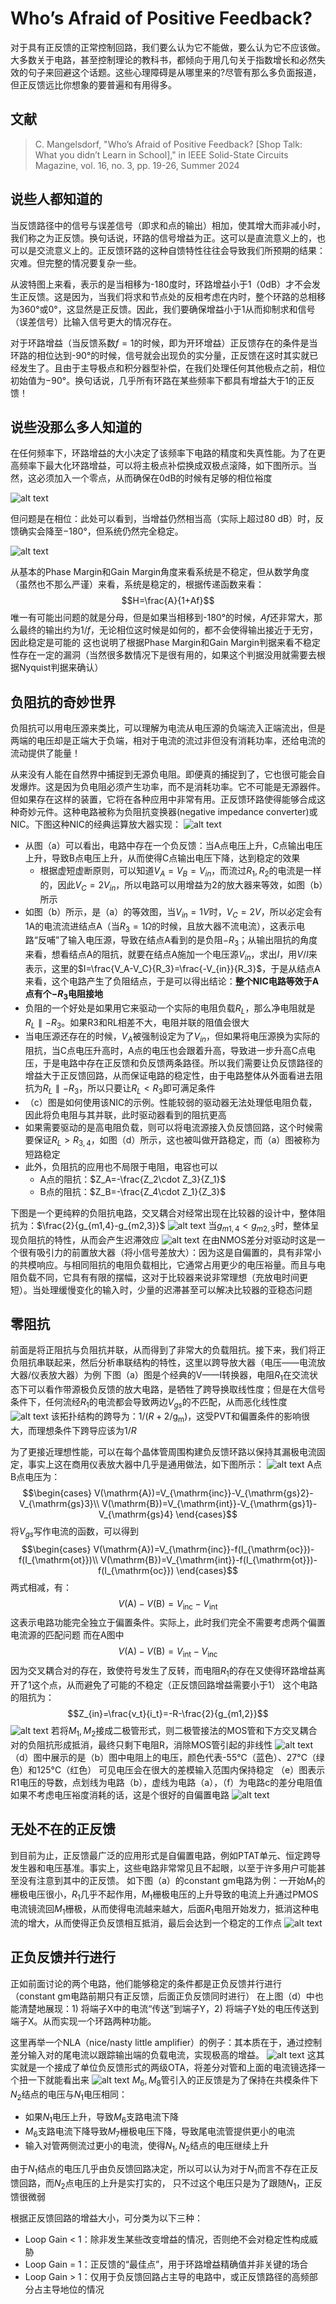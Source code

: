 # Who’s Afraid of Positive Feedback?

对于具有正反馈的正常控制回路，我们要么认为它不能做，要么认为它不应该做。大多数关于电路，甚至控制理论的教科书，都倾向于用几句关于指数增长和必然失效的句子来回避这个话题。这些心理障碍是从哪里来的?尽管有那么多负面报道，但正反馈远比你想象的要普遍和有用得多。

## 文献

> C. Mangelsdorf, "Who’s Afraid of Positive Feedback? [Shop Talk: What you didn’t Learn in School]," in IEEE Solid-State Circuits Magazine, vol. 16, no. 3, pp. 19-26, Summer 2024

## 说些人都知道的

当反馈路径中的信号与误差信号（即求和点的输出）相加，使其增大而非减小时，我们称之为正反馈。换句话说，环路的信号增益为正。这可以是直流意义上的，也可以是交流意义上的。正反馈环路的这种自馈特性往往会导致我们所预期的结果：灾难。但完整的情况要复杂一些。

从波特图上来看，表示的是当相移为-180度时，环路增益小于1（0dB）才不会发生正反馈。这是因为，当我们将求和节点处的反相考虑在内时，整个环路的总相移为360°或0°，这显然是正反馈。因此，我们要确保增益小于1从而抑制求和信号（误差信号）比输入信号更大的情况存在。

对于环路增益（当反馈系数$f=1$的时候，即为开环增益）正反馈存在的条件是当环路的相位达到-90°的时候，信号就会出现负的实分量，正反馈在这时其实就已经发生了。且由于主导极点和积分器型补偿，在我们处理任何其他极点之前，相位初始值为−90°。换句话说，几乎所有环路在某些频率下都具有增益大于1的正反馈！

## 说些没那么多人知道的

在任何频率下，环路增益的大小决定了该频率下电路的精度和失真性能。为了在更高频率下最大化环路增益，可以将主极点补偿换成双极点滚降，如下图所示。当然，这必须加入一个零点，从而确保在0dB的时候有足够的相位裕度

![alt text](<Pictures/Who’s Afraid of Positive Feedback-image.png>)

但问题是在相位：此处可以看到，当增益仍然相当高（实际上超过80 dB）时，反馈确实会降至−180°，但系统仍然完全稳定。

![alt text](<Pictures/Who’s Afraid of Positive Feedback-image-1.png>)

从基本的Phase Margin和Gain Margin角度来看系统是不稳定，但从数学角度（虽然也不那么严谨）来看，系统是稳定的，根据传递函数来看：
$$H=\frac{A}{1+Af}$$
唯一有可能出问题的就是分母，但是如果当相移到-180°的时候，$Af$还非常大，那么最终的输出约为$1/f$，无论相位这时候是如何的，都不会使得输出接近于无穷，因此稳定是可能的
这也说明了根据Phase Margin和Gain Margin判据来看不稳定性存在一定的漏洞（当然很多数情况下是很有用的，如果这个判据没用就需要去根据Nyquist判据来确认）

## 负阻抗的奇妙世界

负阻抗可以用电压源来类比，可以理解为电流从电压源的负端流入正端流出，但是两端的电压却是正端大于负端，相对于电流的流过非但没有消耗功率，还给电流的流动提供了能量！

从来没有人能在自然界中捕捉到无源负电阻。即便真的捕捉到了，它也很可能会自发爆炸。这是因为负电阻必须产生功率，而不是消耗功率。它不可能是无源器件。但如果存在这样的装置，它将在各种应用中非常有用。正反馈环路使得能够合成这种奇妙元件。这种电路被称为负阻抗变换器(negative impedance converter)或NIC。下图这种NIC的经典运算放大器实现：
![alt text](<Pictures/Who’s Afraid of Positive Feedback-image-2.png>)

+ 从图（a）可以看出，电路中存在一个负反馈：当A点电压上升，C点输出电压上升，导致B点电压上升，从而使得C点输出电压下降，达到稳定的效果
  + 根据虚短虚断原则，可以知道$V_A=V_B=V_{in}$，而流过$R_1,R_2$的电流是一样的，因此$V_C=2V_{in}$，所以电路可以用增益为2的放大器来等效，如图（b）所示
+ 如图（b）所示，是（a）的等效图，当$V_{in}=1V$时，$V_C=2V$，所以必定会有1A的电流流进结点A（当$R_3=1\Omega$的时候，且放大器不流电流），这表示电路“反哺”了输入电压源，导致在结点A看到的是负阻$-R_3$；从输出阻抗的角度来看，想看结点A的阻抗，就要在结点A施加一个电压源$V_{in}$，求出$I$，用$V/I$来表示，这里的$I=\frac{V_A-V_C}{R_3}=\frac{-V_{in}}{R_3}$，于是从结点A来看，这个电路产生了负阻结点，于是可以得出结论：**整个NIC电路等效于A点有个$-R_3$电阻接地**
+ 负阻的一个好处是如果用它来驱动一个实际的电阻负载$R_L$，那么净电阻就是$R_L \parallel -R_3$。如果R3和RL相差不大，电阻并联的阻值会很大
+ 当电压源还存在的时候，$V_A$被强制设定为了$V_{in}$，但如果将电压源换为实际的阻抗，当C点电压升高时，A点的电压也会跟着升高，导致进一步升高C点电压，于是电路中存在正反馈和负反馈两条路径。所以我们需要让负反馈路径的增益大于正反馈回路，从而保证电路的稳定性，由于电路整体从外面看进去阻抗为$R_L \parallel -R_3$，所以只要让$R_L < R_3$即可满足条件
+ （c）图是如何使用该NIC的示例。性能较弱的驱动器无法处理低电阻负载，因此将负电阻与其并联，此时驱动器看到的阻抗更高
+ 如果需要驱动的是高电阻负载，则可以将电流源接入负反馈回路，这个时候需要保证$R_L>R_{3,4}$，如图（d）所示，这也被叫做开路稳定，而（a）图被称为短路稳定
+ 此外，负阻抗的应用也不局限于电阻，电容也可以
  + A点的阻抗：$Z_A=-\frac{Z_2\cdot Z_3}{Z_1}$
  + B点的阻抗：$Z_B=-\frac{Z_4\cdot Z_1}{Z_3}$

下图是一个更纯粹的负阻抗电路，交叉耦合对经常出现在比较器的设计中，整体阻抗为：$\frac{2}{g_{m1,4}-g_{m2,3}}$
![alt text](<Pictures/Who’s Afraid of Positive Feedback-image-3.png>)
当$g_{m1,4}<g_{m2,3}$时，整体呈现负阻抗的特性，从而会产生迟滞效应
![alt text](<Pictures/Who’s Afraid of Positive Feedback-image-4.png>)
在由NMOS差分对驱动时这是一个很有吸引力的前置放大器（将小信号差放大）：因为这是自偏置的，具有非常小的共模响应。与相同阻抗的电阻负载相比，它通常占用更少的电压裕量。而且与电阻负载不同，它具有有限的摆幅，这对于比较器来说非常理想（充放电时间更短）。当处理缓慢变化的输入时，少量的迟滞甚至可以解决比较器的亚稳态问题

## 零阻抗

前面是将正阻抗与负阻抗并联，从而得到了非常大的负载阻抗。接下来，我们将正负阻抗串联起来，然后分析串联结构的特性，这里以跨导放大器（电压——电流放大器/仪表放大器）为例
下图（a）图是个经典的V——I转换器，电阻$R_1$在交流状态下可以看作带源极负反馈的放大电路，是牺牲了跨导换取线性度；但是在大信号条件下，任何流经$R_1$的电流都会导致两边$V_{gs}$的不匹配，从而恶化线性度
![alt text](<Pictures/Who’s Afraid of Positive Feedback-image-5.png>)
该拓扑结构的跨导为：$1/(R+2/\mathrm{g}_{\mathrm{m}})$，这受PVT和偏置条件的影响很大，而理想条件下跨导应该为$1/R$

为了更接近理想性能，可以在每个晶体管周围构建负反馈环路以保持其漏极电流固定，事实上这在商用仪表放大器中几乎是通用做法，如下图所示：
![alt text](<Pictures/Who’s Afraid of Positive Feedback-image-6.png>)
A点B点电压为：
$$\begin{cases}
  V(\mathrm{A})=V_{\mathrm{inc}}-V_{\mathrm{gs}2}-V_{\mathrm{gs}3}\\
  V(\mathrm{B})=V_{\mathrm{int}}-V_{\mathrm{gs}1}-V_{\mathrm{gs}4}
\end{cases}$$
将$V_{gs}$写作电流的函数，可以得到
$$\begin{cases}
  V(\mathrm{A})=V_{\mathrm{inc}}-f(I_{\mathrm{oc}})-f(I_{\mathrm{ot}})\\
  V(\mathrm{B})=V_{\mathrm{int}}-f(I_{\mathrm{ot}})-f(I_{\mathrm{oc}})
\end{cases}$$
两式相减，有：$$V(\mathrm{A})-V(\mathrm{B})=V_{\mathrm{inc}}-V_{\mathrm{int}}$$
这表示电路功能完全独立于偏置条件。实际上，此时我们完全不需要考虑两个偏置电流源的匹配问题
而在A图中$$V(\mathrm{A})-V(\mathrm{B})=V_{\mathrm{int}}-V_{\mathrm{inc}}$$
因为交叉耦合对的存在，致使符号发生了反转，而电阻$R_1$的存在又使得环路增益离开了1这个点，从而避免了可能的不稳定（正反馈回路增益需要小于1）
这个电路的阻抗为：$$Z_{in}=\frac{v_t}{i_t}=-R-\frac{2}{g_{m1,2}}$$
![alt text](<Pictures/Who’s Afraid of Positive Feedback-image-7.png>)
若将$M_1,M_2$接成二极管形式，则二极管接法的MOS管和下方交叉耦合对的负阻抗形成抵消，最终只剩下电阻R，消除MOS管引起的非线性
![alt text](<Pictures/Who’s Afraid of Positive Feedback-image-8.png>)
（d）图中展示的是（b）图中电阻上的电压，颜色代表-55°C（蓝色）、27°C（绿色）和125°C（红色）
可见电压会在很大的差模输入范围内保持稳定
（e）图表示R1电压的导数，点划线为电路（b），虚线为电路（a），（f）为电路c的差分电阻值
如果不考虑电压裕度消耗的话，这是个很好的自偏置电路
![alt text](<Pictures/Who’s Afraid of Positive Feedback-image-10.png>)

## 无处不在的正反馈

到目前为止，正反馈最广泛的应用形式是自偏置电路，例如PTAT单元、恒定跨导发生器和电压基准。事实上，这些电路非常常见且不起眼，以至于许多用户可能甚至没有注意到其中的正反馈。
如下图（a）的constant gm电路为例：一开始$M_1$的栅极电压很小，$R_1$几乎不起作用，$M_1$栅极电压的上升导致的电流上升通过PMOS电流镜流回$M_1$栅极，从而使得电流越来越大，后面$R_1$电阻开始发力，抵消这种电流的增大，从而使得正负反馈相互抵消，最后会达到一个稳定的工作点
![alt text](<Pictures/Who’s Afraid of Positive Feedback-image-11.png>)

## 正负反馈并行进行

正如前面讨论的两个电路，他们能够稳定的条件都是正负反馈并行进行（constant gm电路前期只有正反馈，后面正负反馈同时进行）
在上图（d）中也能清楚地展现：1) 将端子X中的电流“传送”到端子Y，2) 将端子Y处的电压传送到端子X。从而实现一个环路两种功能。

这里再举一个NLA（nice/nasty little amplifier）的例子：其本质在于，通过控制差分输入对的尾电流以跟踪输出端的负载电流，实现极高的增益。
![alt text](<Pictures/Who’s Afraid of Positive Feedback-image-12.png>)
这其实就是一个接成了单位负反馈形式的两级OTA，将差分对管和上面的电流镜选择一个扭一下就能看出来
![alt text](<Pictures/Who’s Afraid of Positive Feedback-image-13.png>)
$M_6,M_8$管引入的正反馈是为了保持在共模条件下$N_2$结点的电压与$N_1$电压相同：
+ 如果$N_1$电压上升，导致$M_6$支路电流下降
+ $M_6$支路电流下降导致$M_7$栅极电压下降，导致尾电流管提供更小的电流
+ 输入对管两侧流过更小的电流，使得$N_1,N_2$结点的电压继续上升

由于$N_1$结点的电压几乎由负反馈回路决定，所以可以认为对于$N_1$而言不存在正反馈回路，而$N_2$点电压的上升是实打实的， 只不过这个电压只是为了跟随$N_1$，正反馈很微弱

根据正反馈回路的增益大小，可分类为以下三种：
+ Loop Gain < 1：除非发生某些改变增益的情况，否则绝不会对稳定性构成威胁
+ Loop Gain = 1：正反馈的“最佳点”，用于环路增益精确值并非关键的场合
+ Loop Gain > 1：仅用于负反馈回路占主导的电路中，或正反馈路径的高频部分占主导地位的情况
